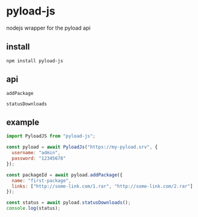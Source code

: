 # pyload-js

nodejs wrapper for the pyload api

## install

`npm install pyload-js`

## api

`addPackage`

`statusDownloads`

## example

```javascript
import PyloadJS from "pyload-js";

const pyload = await PyloadJs("https://my-pyload.srv", {
  username: "admin",
  password: "12345678"
});

const packageId = await pyload.addPackage({
  name: "first-package",
  links: ["http://some-link.com/1.rar", "http://some-link.com/2.rar"]
});

const status = await pyload.statusDownloads();
console.log(status);
```

